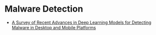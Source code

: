 # Malware Detection
- [A Survey of Recent Advances in Deep Learning Models for Detecting Malware in Desktop and Mobile Platforms](https://arxiv.org/abs/2209.03622)
